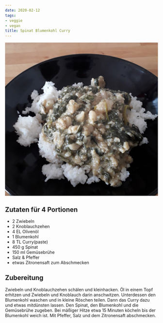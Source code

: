 ```yaml
---
date: 2020-02-12
tags:
- veggie
- vegan
title: Spinat Blumenkohl Curry
---
```


![](/img/Spinat-Blumenkohl-Curry.jpg)

## Zutaten für 4 Portionen
- 2 Zwiebeln
- 2 Knoblauchzehen
- 4 EL Olivenöl
- 1 Blumenkohl
- 8 TL Curry(paste)
- 450 g Spinat
- 150 ml Gemüsebrühe
- Salz & Pfeffer
- etwas Zitronensaft zum Abschmecken

## Zubereitung
Zwiebeln und Knoblauchzehen schälen und kleinhacken. Öl in einem Topf erhitzen und Zwiebeln und Knoblauch darin anschwitzen.
Unterdessen den Blumenkohl waschen und in kleine Röschen teilen.
Dann das Curry dazu und etwas mitdünsten lassen. Den Spinat, den Blumenkohl und die Gemüsebrühe zugeben. Bei mäßiger Hitze etwa 15 Minuten köcheln bis der Blumenkohl weich ist.
Mit Pfeffer, Salz und dem Zitronensaft abschmecken.
